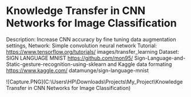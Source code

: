 # Knowledge Transfer in CNN Networks for Image Classification
Description: Increase CNN accuracy by fine tuning data
augmentation settings,
Network: Simple convolution neural network
Tutorial: https://www.tensorflow.org/tutorials/
images/transfer_learning
Dataset: SIGN LANGUAGE MNIST
https://github.com/mon95/
Sign-Language-and-Static-gesture-recognition-using-sklearn
and Kaggle data formating https://www.kaggle.com/
datamunge/sign-language-mnist

![Capture.PNG](C:\Users\HP\Downloads\Projects\My_Project\Knowledge Transfer in CNN Networks for Image Classification)
